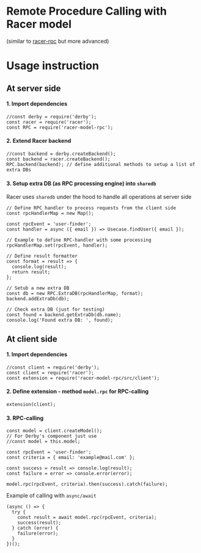 # Remote Procedure Calling with Racer model
(similar to [racer-rpc](https://github.com/kolegm/racer-rpc) but more advanced)

# Usage instruction

## At server side

#### 1. Import dependencies
```node
//const derby = require('derby');
const racer = require('racer');
const RPC = require('racer-model-rpc');
```

#### 2. Extend Racer backend
```node
//const backend = derby.createBackend();
const backend = racer.createBackend();
RPC.backend(backend); // define additional methods to setup a list of extra DBs
```

#### 3. Setup extra DB (as RPC processing engine) into `sharedb`
Racer uses `sharedb` under the hood to handle all operations at server side

```node
// Define RPC handler to process requests from the client side
const rpcHandlerMap = new Map();

const rpcEvent = 'user-finder';
const handler = async ({ email }) => Usecase.findUser({ email });

// Example to define RPC-handler with some processing
rpcHandlerMap.set(rpcEvent, handler);

// Define result formatter
const format = result => {
  console.log(result);
  return result;
};

// Setub a new extra DB
const db = new RPC.ExtraDB(rpcHandlerMap, format);
backend.addExtraDb(db);

// Check extra DB (just for testing)
const found = backend.getExtraDb(db.name);
console.log('Found extra DB: ', found);
```

## At client side

#### 1. Import dependencies
```node
//const client = require('derby');
const client = require('racer');
const extension = require('racer-model-rpc/src/client');
```

#### 2. Define extension - method `model.rpc` for RPC-calling
```node
extension(client);
```

#### 3. RPC-calling
```node
const model = client.createModel();
// For Derby's component just use
//const model = this.model;

const rpcEvent = 'user-finder';
const criteria = { email: 'example@mail.com' };

const success = result => console.log(result);
const failure = error => console.error(error);

model.rpc(rpcEvent, criteria).then(success).catch(failure);
```

Example of calling with `async/await`
```node
(async () => {
  try {
    const result = await model.rpc(rpcEvent, criteria);
    success(result);
  } catch (error) {
    failure(error);
  }
})();
```
